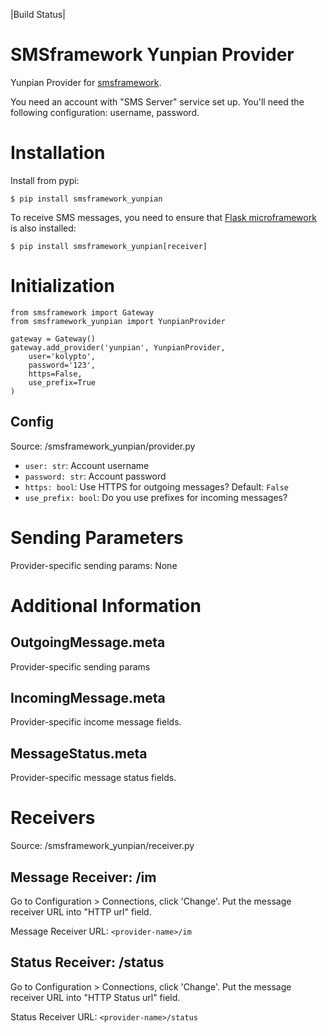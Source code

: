 |Build Status|

SMSframework Yunpian Provider
===============================================

Yunpian Provider for
[smsframework](https://pypi.python.org/pypi/smsframework/).

You need an account with "SMS Server" service set up. You'll need the
following configuration: username, password.

Installation
============

Install from pypi:

    $ pip install smsframework_yunpian

To receive SMS messages, you need to ensure that 
[Flask microframework](http://flask.pocoo.org) is also installed:

    $ pip install smsframework_yunpian[receiver]

Initialization
==============

    from smsframework import Gateway
    from smsframework_yunpian import YunpianProvider

    gateway = Gateway()
    gateway.add_provider('yunpian', YunpianProvider,
        user='kolypto',
        password='123',
        https=False,
        use_prefix=True
    )

Config
------

Source: /smsframework_yunpian/provider.py

-  ``user: str``: Account username
-  ``password: str``: Account password
-  ``https: bool``: Use HTTPS for outgoing messages? Default: ``False``
-  ``use_prefix: bool``: Do you use prefixes for incoming messages?

Sending Parameters
==================

Provider-specific sending params: None

Additional Information
======================

OutgoingMessage.meta
--------------------

Provider-specific sending params

IncomingMessage.meta
--------------------

Provider-specific income message fields.

MessageStatus.meta
------------------

Provider-specific message status fields.

Receivers
=========

Source: /smsframework_yunpian/receiver.py

Message Receiver: /im
---------------------

Go to Configuration > Connections, click 'Change'. Put the message
receiver URL into "HTTP url" field.

Message Receiver URL: ``<provider-name>/im``

Status Receiver: /status
------------------------

Go to Configuration > Connections, click 'Change'. Put the message
receiver URL into "HTTP Status url" field.

Status Receiver URL: ``<provider-name>/status``